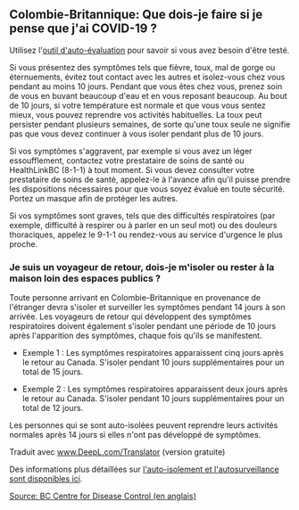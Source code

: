 ## Colombie-Britannique: Que dois-je faire si je pense que j'ai COVID-19 ?

Utilisez l'[outil d'auto-évaluation](https://covid19.thrive.health/) pour savoir si vous avez besoin d'être testé.

Si vous présentez des symptômes tels que fièvre, toux, mal de gorge ou éternuements, évitez tout contact avec les autres et isolez-vous chez vous pendant au moins 10 jours. Pendant que vous êtes chez vous, prenez soin de vous en buvant beaucoup d'eau et en vous reposant beaucoup. Au bout de 10 jours, si votre température est normale et que vous vous sentez mieux, vous pouvez reprendre vos activités habituelles. La toux peut persister pendant plusieurs semaines, de sorte qu'une toux seule ne signifie pas que vous devez continuer à vous isoler pendant plus de 10 jours.

Si vos symptômes s'aggravent, par exemple si vous avez un léger essoufflement, contactez votre prestataire de soins de santé ou HealthLinkBC (8-1-1) à tout moment. Si vous devez consulter votre prestataire de soins de santé, appelez-le à l'avance afin qu'il puisse prendre les dispositions nécessaires pour que vous soyez évalué en toute sécurité. Portez un masque afin de protéger les autres.

Si vos symptômes sont graves, tels que des difficultés respiratoires (par exemple, difficulté à respirer ou à parler en un seul mot) ou des douleurs thoraciques, appelez le 9-1-1 ou rendez-vous au service d'urgence le plus proche.

### Je suis un voyageur de retour, dois-je m'isoler ou rester à la maison loin des espaces publics ?

Toute personne arrivant en Colombie-Britannique en provenance de l'étranger devra s'isoler et surveiller les symptômes pendant 14 jours à son arrivée. Les voyageurs de retour qui développent des symptômes respiratoires doivent également s'isoler pendant une période de 10 jours après l'apparition des symptômes, chaque fois qu'ils se manifestent.

- Exemple 1 : Les symptômes respiratoires apparaissent cinq jours après le retour au Canada. S'isoler pendant 10 jours supplémentaires pour un total de 15 jours.

- Exemple 2 : Les symptômes respiratoires apparaissent deux jours après le retour au Canada. S'isoler pendant 10 jours supplémentaires pour un total de 12 jours.

Les personnes qui se sont auto-isolées peuvent reprendre leurs activités normales après 14 jours si elles n'ont pas développé de symptômes.

Traduit avec www.DeepL.com/Translator (version gratuite)

Des informations plus détaillées sur [l'auto-isolement et l'autosurveillance sont disponibles ici](http://www.bccdc.ca/health-info/diseases-conditions/covid-19/testing-isolation).

[Source: BC Centre for Disease Control (en anglais)](<http://www.bccdc.ca/health-info/diseases-conditions/coronavirus-(novel)#Information--about--the--virus>)
